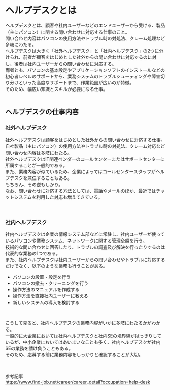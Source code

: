 # ヘルプデスクとは
ヘルプデスクとは、顧客や社内ユーザーなどのエンドユーザーから受ける、製品（主にパソコン）に関する問い合わせに対応する仕事のこと。  
問い合わせ内容はパソコンの使用方法やトラブル時の対処法、クレーム処理など多岐にわたる。  
ヘルプデスクは大きく「社外ヘルプデスク」と「社内ヘルプデスク」の2つに分けられ、前者が顧客をはじめとした社外からの問い合わせに対応するのに対し、後者は社内ユーザーからの問い合わせに対応する。  
両者とも、パソコンの基本設定やアプリケーションソフトのインストールなどの初心者レベルのサポートから、業務システムのトラブルシューティングや障害切り分けといった高度なサポートまで、作業範囲が広いのが特徴。  
そのため、幅広い知識とスキルが必要になる仕事。  
<br>

## ヘルプデスクの仕事内容
### 社外ヘルプデスク
社外ヘルプデスクは顧客をはじめとした社外からの問い合わせに対応する仕事。  
自社製品（主にパソコン）の使用方法やトラブル時の対処法、クレーム対応など問い合わせ内容は多岐にわたる。  
社外ヘルプデスクはIT関連ベンダーのコールセンターまたはサポートセンターに所属することが一般的である。  
また、業務内容が似ているため、企業によってはコールセンタースタッフがヘルプデスクを兼任することもある。  
もちろん、その逆もしかり。  
なお、問い合わせに対応する方法としては、電話やメールのほか、最近ではチャットシステムを利用した対応も増えてきている。  
<br>
<br>

### 社内ヘルプデスク
社内ヘルプデスクは企業の情報システム部などに常駐し、社内ユーザーが使っているパソコンや業務システム、ネットワークに関する管理全般を行う。  
技術的な問い合わせに回答したり、トラブルの調査及び解決を行ったりするのは代表的な業務の1つである。  
また、社内ヘルプデスクは社内ユーザーからの問い合わせやトラブルに対応するだけでなく、以下のような業務も行うことがある。  
- パソコンの設置・設定を行う 
- パソコンの撤去・クリーニングを行う 
- 操作方法のマニュアルを作成する 
- 操作方法を直接社内ユーザーに教える 
- 新しいシステムの導入を検討する  
<br>

こうして見ると、社内ヘルプデスクの業務内容がいかに多岐にわたるかがわかる。  
一般的に大企業においては社内ヘルプデスクと社内SEの境界線がはっきりしているが、中小企業においてはあいまいなことも多く、社内ヘルプデスクが社内SEの業務を請け負うこともある。  
そのため、応募する前に業務内容をしっかりと確認することが大切。  
<br>
<br>

参考記事  
https://www.find-job.net/career/career_detail?occupation=help-desk
